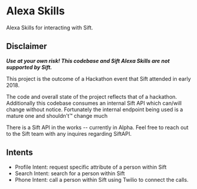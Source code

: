 # Alexa Skills
Alexa Skills for interacting with Sift.

## Disclaimer
__*Use at your own risk! This codebase and Sift Alexa Skills are not supported by Sift.*__

This project is the outcome of a Hackathon event that Sift attended in early 2018.

The code and overall state of the project reflects that of a hackathon.
Additionally this codebase consumes an internal Sift API which can/will change
without notice. Fortunately the internal endpoint being used is a mature one and
shouldn't™ change much

There is a Sift API in the works -- currently in Alpha. Feel free to reach
out to the Sift team with any inquires regarding SiftAPI.

## Intents

* Profile Intent: request specific attribute of a person within Sift
* Search Intent: search for a person within Sift
* Phone Intent: call a person within Sift using Twilio to connect the calls.

